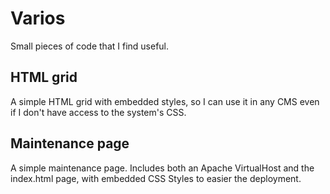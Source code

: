 Varios
=============

Small pieces of code that I find useful.

HTML grid
-------

A simple HTML grid with embedded styles, so I can use it in any CMS even if I don't have access to the system's CSS.

Maintenance page
-------

A simple maintenance page. Includes both an Apache VirtualHost and the index.html page, with embedded CSS Styles to easier the deployment.
